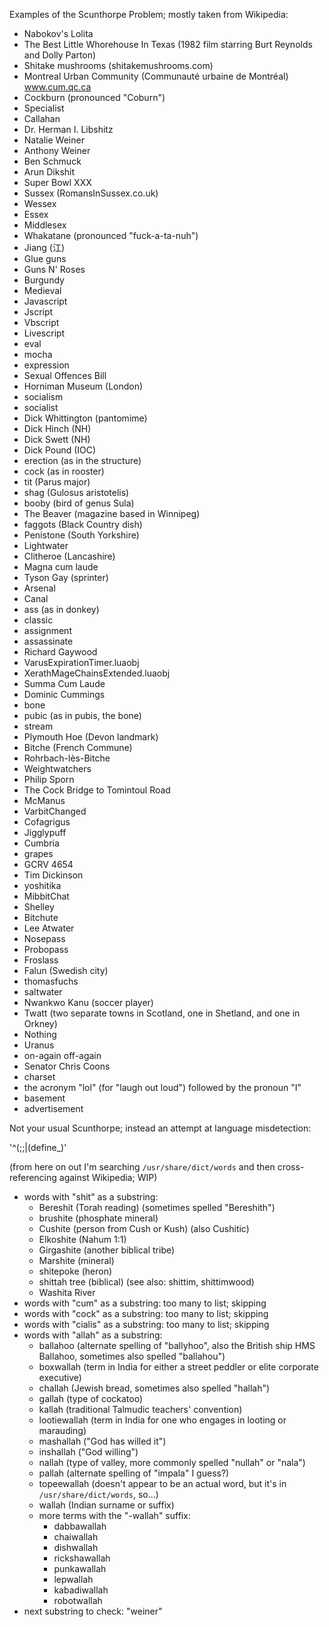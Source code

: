 Examples of the Scunthorpe Problem; mostly taken from Wikipedia:

- Nabokov's Lolita
- The Best Little Whorehouse In Texas (1982 film starring Burt Reynolds and Dolly Parton)
- Shitake mushrooms (shitakemushrooms.com)
- Montreal Urban Community (Communauté urbaine de Montréal) www.cum.qc.ca
- Cockburn (pronounced "Coburn")
- Specialist
- Callahan
- Dr. Herman I. Libshitz
- Natalie Weiner
- Anthony Weiner
- Ben Schmuck
- Arun Dikshit
- Super Bowl XXX
- Sussex (RomansInSussex.co.uk)
- Wessex
- Essex
- Middlesex
- Whakatane (pronounced "fuck-a-ta-nuh")
- Jiang (江)
- Glue guns
- Guns N' Roses
- Burgundy
- Medieval
- Javascript
- Jscript
- Vbscript
- Livescript
- eval
- mocha
- expression
- Sexual Offences Bill
- Horniman Museum (London)
- socialism
- socialist
- Dick Whittington (pantomime)
- Dick Hinch (NH)
- Dick Swett (NH)
- Dick Pound (IOC)
- erection (as in the structure)
- cock (as in rooster)
- tit (Parus major)
- shag (Gulosus aristotelis)
- booby (bird of genus Sula)
- The Beaver (magazine based in Winnipeg)
- faggots (Black Country dish)
- Penistone (South Yorkshire)
- Lightwater
- Clitheroe (Lancashire)
- Magna cum laude
- Tyson Gay (sprinter)
- Arsenal
- Canal
- ass (as in donkey)
- classic
- assignment
- assassinate
- Richard Gaywood
- VarusExpirationTimer.luaobj
- XerathMageChainsExtended.luaobj
- Summa Cum Laude
- Dominic Cummings
- bone
- pubic (as in pubis, the bone)
- stream
- Plymouth Hoe (Devon landmark)
- Bitche (French Commune)
- Rohrbach-lès-Bitche
- Weightwatchers
- Philip Sporn
- The Cock Bridge to Tomintoul Road
- McManus
- VarbitChanged
- Cofagrigus
- Jigglypuff
- Cumbria
- grapes
- GCRV 4654
- Tim Dickinson
- yoshitika
- MibbitChat
- Shelley
- Bitchute
- Lee Atwater
- Nosepass
- Probopass
- Froslass
- Falun (Swedish city)
- thomasfuchs
- saltwater
- Nwankwo Kanu (soccer player)
- Twatt (two separate towns in Scotland, one in Shetland, and one in Orkney)
- Nothing
- Uranus
- on-again off-again
- Senator Chris Coons
- charset
- the acronym "lol" (for "laugh out loud") followed by the pronoun "I"
- basement
- advertisement

Not your usual Scunthorpe; instead an attempt at language misdetection:

'^(;;|\(define_)'

(from here on out I'm searching `/usr/share/dict/words` and then cross-referencing against Wikipedia; WIP)

- words with "shit" as a substring:
  - Bereshit (Torah reading) (sometimes spelled "Bereshith")
  - brushite (phosphate mineral)
  - Cushite (person from Cush or Kush) (also Cushitic)
  - Elkoshite (Nahum 1:1)
  - Girgashite (another biblical tribe)
  - Marshite (mineral)
  - shitepoke (heron)
  - shittah tree (biblical) (see also: shittim, shittimwood)
  - Washita River
- words with "cum" as a substring: too many to list; skipping
- words with "cock" as a substring: too many to list; skipping
- words with "cialis" as a substring: too many to list; skipping
- words with "allah" as a substring:
  - ballahoo (alternate spelling of "ballyhoo", also the British ship HMS Ballahoo, sometimes also spelled "ballahou")
  - boxwallah (term in India for either a street peddler or elite corporate executive)
  - challah (Jewish bread, sometimes also spelled "hallah")
  - gallah (type of cockatoo)
  - kallah (traditional Talmudic teachers' convention)
  - lootiewallah (term in India for one who engages in looting or marauding)
  - mashallah ("God has willed it")
  - inshallah ("God willing")
  - nallah (type of valley, more commonly spelled "nullah" or "nala")
  - pallah (alternate spelling of "impala" I guess?)
  - topeewallah (doesn't appear to be an actual word, but it's in `/usr/share/dict/words`, so...)
  - wallah (Indian surname or suffix)
  - more terms with the "-wallah" suffix:
    - dabbawallah
    - chaiwallah
    - dishwallah
    - rickshawallah
    - punkawallah
    - lepwallah
    - kabadiwallah
    - robotwallah
- next substring to check: "weiner"   

